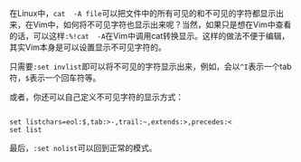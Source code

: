  在Linux中，`cat  -A file`可以把文件中的所有可见的和不可见的字符都显示出来，在Vim中，如何将不可见字符也显示出来呢？当然，如果只是想在Vim中查看的话，可以这样`:%!cat  -A`在Vim中调用cat转换显示。这样的做法不便于编辑，其实Vim本身是可以设置显示不可见字符的。

 只需要`:set invlist`即可以将不可见的字符显示出来，例如，会以`^I`表示一个tab符，`$`表示一个回车符等。

 或者，你还可以自己定义不可见字符的显示方式：

```shell

set listchars=eol:$,tab:>-,trail:~,extends:>,precedes:<
set list
```

 最后，`:set nolist`可以回到正常的模式。

